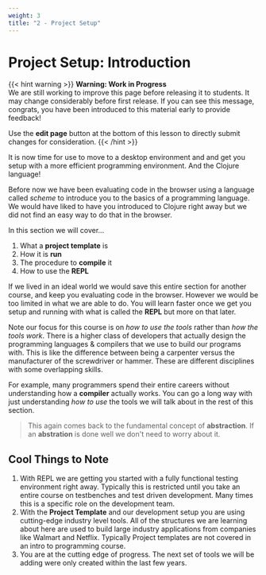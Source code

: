 ```yaml
---
weight: 3
title: "2 - Project Setup"
---
```



# Project Setup: Introduction

{{< hint warning >}}
**Warning: Work in Progress**  
We are still working to improve this page before releasing it to
students. It may change considerably before first release.  If you can
see this message, congrats, you have been introduced to this material
early to provide feedback!

Use the **edit page** button at the bottom of this lesson to directly
submit changes for consideration.
{{< /hint >}}

It is now time for use to move to a desktop environment and and get you setup
with a more efficient programming environment. And the Clojure language!

Before now we have been evaluating code in the browser using a language called
_scheme_ to introduce you to the basics of a programming language. We would have
liked to have you introduced to Clojure right away but we did not find an easy
way to do that in the browser.

In this section we will cover...
1. What a **project template** is
2. How it is **run**
3. The procedure to **compile** it
4. How to use the **REPL**

If we lived in an ideal world we would save this entire section for another
course, and keep you evaluating code in the browser. However we would be too
limited in what we are able to do. You will learn faster once we get you setup
and running with what is called the **REPL** but more on that later.

Note our focus for this course is on _how to use the tools_ rather than _how the
tools work_. There is a higher class of developers that actually design the
programming languages & compilers that we use to build our programs with. This
is like the difference between being a carpenter versus the manufacturer of the
screwdriver or hammer. These are different disciplines with some overlapping
skills.

For example, many programmers spend their entire careers without understanding
how a **compiler** actually works. You can go a long way with just understanding
_how to use_ the tools we will talk about in the rest of this section. 

> This again comes back to the fundamental concept of **abstraction**. If an
**abstration** is done well we don't need to worry about it.

## Cool Things to Note
1. With REPL we are getting you started with a fully functional testing environment right
   away. Typically this is restricted until you take an entire course on
   testbenches and test driven development. Many times this is a specific role
   on the development team.
2. With the **Project Template** and our development setup you are using
   cutting-edge industry level tools. All of the structures we are learning
   about here are used to build large industry applications from companies like
   Walmart and Netflix. Typically Project templates are not covered in an intro
   to programming course.
3. You are at the cutting edge of progress. The next set of tools we will be
   adding were only created within the last few years.






